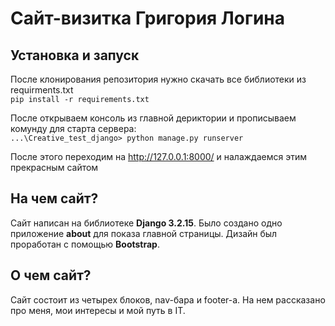 # Сайт-визитка Григория Логина


## Установка и запуск
После клонирования репозитория нужно скачать все библиотеки из requirments.txt </br>
`pip install -r requirements.txt`

После открываем консоль из главной дериктории и прописываем комунду для старта сервера:</br>
`...\Creative_test_django> python manage.py runserver`

После этого переходим на http://127.0.0.1:8000/ и налаждаемся этим прекрасным сайтом


## На чем сайт?
Сайт написан на библиотеке **Django 3.2.15**. Было создано одно приложение **about** для показа главной страницы. Дизайн был проработан с помощью **Bootstrap**. 


## О чем сайт?
Сайт состоит из четырех блоков, nav-бара и footer-а. На нем рассказано про меня, мои интересы и мой путь в IT.  
